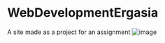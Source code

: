 # WebDevelopmentErgasia
A site made as a project for an assignment
![image](https://github.com/user-attachments/assets/efa78bb7-a1fe-4fd3-9ed1-fb17a2228565)
